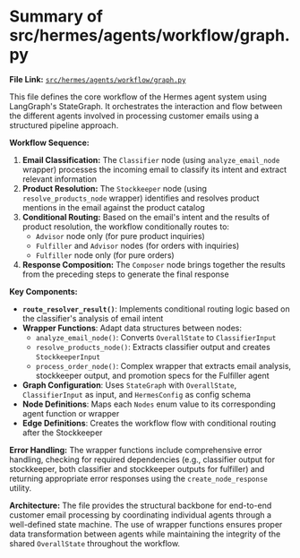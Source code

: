 # Summary of src/hermes/agents/workflow/graph.py

**File Link:** [`src/hermes/agents/workflow/graph.py`](../../../src/hermes/agents/workflow/graph.py)

This file defines the core workflow of the Hermes agent system using LangGraph's StateGraph. It orchestrates the interaction and flow between the different agents involved in processing customer emails using a structured pipeline approach.

**Workflow Sequence:**

1. **Email Classification:** The `Classifier` node (using `analyze_email_node` wrapper) processes the incoming email to classify its intent and extract relevant information
2. **Product Resolution:** The `Stockkeeper` node (using `resolve_products_node` wrapper) identifies and resolves product mentions in the email against the product catalog
3. **Conditional Routing:** Based on the email's intent and the results of product resolution, the workflow conditionally routes to:
   - `Advisor` node only (for pure product inquiries)
   - `Fulfiller` and `Advisor` nodes (for orders with inquiries)
   - `Fulfiller` node only (for pure orders)
4. **Response Composition:** The `Composer` node brings together the results from the preceding steps to generate the final response

**Key Components:**

- **`route_resolver_result()`**: Implements conditional routing logic based on the classifier's analysis of email intent
- **Wrapper Functions**: Adapt data structures between nodes:
  - `analyze_email_node()`: Converts `OverallState` to `ClassifierInput`
  - `resolve_products_node()`: Extracts classifier output and creates `StockkeeperInput`
  - `process_order_node()`: Complex wrapper that extracts email analysis, stockkeeper output, and promotion specs for the Fulfiller agent
- **Graph Configuration**: Uses `StateGraph` with `OverallState`, `ClassifierInput` as input, and `HermesConfig` as config schema
- **Node Definitions**: Maps each `Nodes` enum value to its corresponding agent function or wrapper
- **Edge Definitions**: Creates the workflow flow with conditional routing after the Stockkeeper

**Error Handling:**
The wrapper functions include comprehensive error handling, checking for required dependencies (e.g., classifier output for stockkeeper, both classifier and stockkeeper outputs for fulfiller) and returning appropriate error responses using the `create_node_response` utility.

**Architecture:**
The file provides the structural backbone for end-to-end customer email processing by coordinating individual agents through a well-defined state machine. The use of wrapper functions ensures proper data transformation between agents while maintaining the integrity of the shared `OverallState` throughout the workflow. 